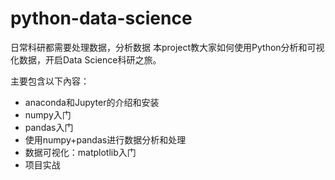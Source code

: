 # python-data-science
日常科研都需要处理数据，分析数据
本project教大家如何使用Python分析和可视化数据，开启Data Science科研之旅。


主要包含以下內容：

- anaconda和Jupyter的介绍和安装
- numpy入门
- pandas入门
- 使用numpy+pandas进行数据分析和处理
- 数据可视化：matplotlib入门
- 项目实战
